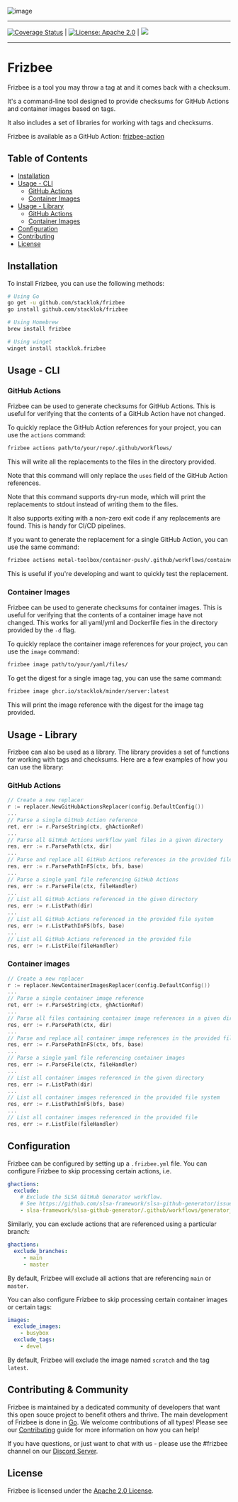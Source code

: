 ![image](https://github.com/stacklok/frizbee/assets/16540482/35034046-d962-475d-b8e2-67b7625f2a60)

---
[![Coverage Status](https://coveralls.io/repos/github/stacklok/frizbee/badge.svg?branch=main)](https://coveralls.io/github/stacklok/frizbee?branch=main) | [![License: Apache 2.0](https://img.shields.io/badge/License-Apache2.0-brightgreen.svg)](https://opensource.org/licenses/Apache-2.0) | [![](https://dcbadge.vercel.app/api/server/RkzVuTp3WK?logo=discord&label=Discord&color=5865&style=flat)](https://discord.gg/RkzVuTp3WK)

---
# Frizbee

Frizbee is a tool you may throw a tag at and it comes back with a checksum.

It's a command-line tool designed to provide checksums for GitHub Actions
and container images based on tags.

It also includes a set of libraries for working with tags and checksums.

Frizbee is available as a GitHub Action: [frizbee-action](https://github.com/marketplace/actions/frizbee-action)

## Table of Contents

- [Installation](#installation)
- [Usage - CLI](#usage---cli)
  - [GitHub Actions](#github-actions)
  - [Container Images](#container-images)
- [Usage - Library](#usage---library)
  - [GitHub Actions](#github-actions)
  - [Container Images](#container-images)
- [Configuration](#configuration)
- [Contributing](#contributing)
- [License](#license)

## Installation

To install Frizbee, you can use the following methods:

```bash
# Using Go
go get -u github.com/stacklok/frizbee
go install github.com/stacklok/frizbee

# Using Homebrew
brew install frizbee

# Using winget
winget install stacklok.frizbee
```

## Usage - CLI

### GitHub Actions

Frizbee can be used to generate checksums for GitHub Actions. This is useful
for verifying that the contents of a GitHub Action have not changed.

To quickly replace the GitHub Action references for your project, you can use
the `actions` command:

```bash
frizbee actions path/to/your/repo/.github/workflows/
```

This will write all the replacements to the files in the directory provided.

Note that this command will only replace the `uses` field of the GitHub Action
references.

Note that this command supports dry-run mode, which will print the replacements
to stdout instead of writing them to the files.

It also supports exiting with a non-zero exit code if any replacements are found. 
This is handy for CI/CD pipelines.

If you want to generate the replacement for a single GitHub Action, you can use the
same command:

```bash
frizbee actions metal-toolbox/container-push/.github/workflows/container-push.yml@main
```

This is useful if you're developing and want to quickly test the replacement.

### Container Images

Frizbee can be used to generate checksums for container images. This is useful
for verifying that the contents of a container image have not changed. This works
for all yaml/yml and Dockerfile fies in the directory provided by the `-d` flag.

To quickly replace the container image references for your project, you can use
the `image` command:

```bash
frizbee image path/to/your/yaml/files/
```

To get the digest for a single image tag, you can use the same command:

```bash
frizbee image ghcr.io/stacklok/minder/server:latest
```

This will print the image reference with the digest for the image tag provided.

## Usage - Library

Frizbee can also be used as a library. The library provides a set of functions
for working with tags and checksums. Here are a few examples of how you can use
the library:

### GitHub Actions

```go
// Create a new replacer
r := replacer.NewGitHubActionsReplacer(config.DefaultConfig())
...
// Parse a single GitHub Action reference
ret, err := r.ParseString(ctx, ghActionRef)
...
// Parse all GitHub Actions workflow yaml files in a given directory
res, err := r.ParsePath(ctx, dir)
...
// Parse and replace all GitHub Actions references in the provided file system
res, err := r.ParsePathInFS(ctx, bfs, base)
...
// Parse a single yaml file referencing GitHub Actions
res, err := r.ParseFile(ctx, fileHandler)
...
// List all GitHub Actions referenced in the given directory
res, err := r.ListPath(dir)
...
// List all GitHub Actions referenced in the provided file system
res, err := r.ListPathInFS(bfs, base)
...
// List all GitHub Actions referenced in the provided file
res, err := r.ListFile(fileHandler)
```

### Container images 

```go
// Create a new replacer
r := replacer.NewContainerImagesReplacer(config.DefaultConfig())
...
// Parse a single container image reference
ret, err := r.ParseString(ctx, ghActionRef)
...
// Parse all files containing container image references in a given directory
res, err := r.ParsePath(ctx, dir)
...
// Parse and replace all container image references in the provided file system
res, err := r.ParsePathInFS(ctx, bfs, base)
...
// Parse a single yaml file referencing container images
res, err := r.ParseFile(ctx, fileHandler)
...
// List all container images referenced in the given directory
res, err := r.ListPath(dir)
...
// List all container images referenced in the provided file system
res, err := r.ListPathInFS(bfs, base)
...
// List all container images referenced in the provided file
res, err := r.ListFile(fileHandler)
```

## Configuration

Frizbee can be configured by setting up a `.frizbee.yml` file. 
You can configure Frizbee to skip processing certain actions, i.e.

```yml
ghactions:
  exclude:
    # Exclude the SLSA GitHub Generator workflow.
    # See https://github.com/slsa-framework/slsa-github-generator/issues/2993
    - slsa-framework/slsa-github-generator/.github/workflows/generator_generic_slsa3.yml

```

Similarly, you can exclude actions that are referenced using a particular branch:
```yml
ghactions:
  exclude_branches:
     - main
     - master
```
By default, Frizbee will exclude all actions that are referencing `main` or `master`.

You can also configure Frizbee to skip processing certain container images or certain tags:
```yml
images:
  exclude_images:
    - busybox
  exclude_tags:
    - devel
```
By default, Frizbee will exclude the image named `scratch` and the tag `latest`.

## Contributing & Community

Frizbee is maintained by a dedicated community of developers that want this open souce project to benefit others and thrive. The main development of Frizbee is done in [Go](https://go.dev/). We welcome contributions of all types! Please see our [Contributing](./CONTRIBUTING.md) guide for more information on how you can help!

If you have questions, or just want to chat with us - please use the #frizbee channel on our [Discord Server](https://discord.gg/stacklok).

## License

Frizbee is licensed under the [Apache 2.0 License](./LICENSE).
